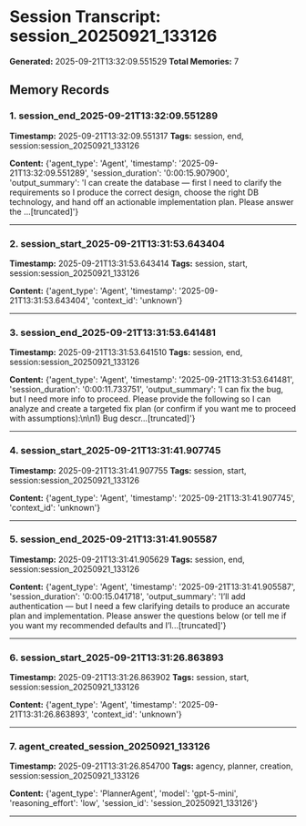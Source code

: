# Session Transcript: session_20250921_133126

**Generated:** 2025-09-21T13:32:09.551529
**Total Memories:** 7

## Memory Records

### 1. session_end_2025-09-21T13:32:09.551289

**Timestamp:** 2025-09-21T13:32:09.551317
**Tags:** session, end, session:session_20250921_133126

**Content:** {'agent_type': 'Agent', 'timestamp': '2025-09-21T13:32:09.551289', 'session_duration': '0:00:15.907900', 'output_summary': 'I can create the database — first I need to clarify the requirements so I produce the correct design, choose the right DB technology, and hand off an actionable implementation plan. Please answer the ...[truncated]'}

---

### 2. session_start_2025-09-21T13:31:53.643404

**Timestamp:** 2025-09-21T13:31:53.643414
**Tags:** session, start, session:session_20250921_133126

**Content:** {'agent_type': 'Agent', 'timestamp': '2025-09-21T13:31:53.643404', 'context_id': 'unknown'}

---

### 3. session_end_2025-09-21T13:31:53.641481

**Timestamp:** 2025-09-21T13:31:53.641510
**Tags:** session, end, session:session_20250921_133126

**Content:** {'agent_type': 'Agent', 'timestamp': '2025-09-21T13:31:53.641481', 'session_duration': '0:00:11.733751', 'output_summary': 'I can fix the bug, but I need more info to proceed. Please provide the following so I can analyze and create a targeted fix plan (or confirm if you want me to proceed with assumptions):\n\n1) Bug descr...[truncated]'}

---

### 4. session_start_2025-09-21T13:31:41.907745

**Timestamp:** 2025-09-21T13:31:41.907755
**Tags:** session, start, session:session_20250921_133126

**Content:** {'agent_type': 'Agent', 'timestamp': '2025-09-21T13:31:41.907745', 'context_id': 'unknown'}

---

### 5. session_end_2025-09-21T13:31:41.905587

**Timestamp:** 2025-09-21T13:31:41.905629
**Tags:** session, end, session:session_20250921_133126

**Content:** {'agent_type': 'Agent', 'timestamp': '2025-09-21T13:31:41.905587', 'session_duration': '0:00:15.041718', 'output_summary': 'I’ll add authentication — but I need a few clarifying details to produce an accurate plan and implementation. Please answer the questions below (or tell me if you want my recommended defaults and I’l...[truncated]'}

---

### 6. session_start_2025-09-21T13:31:26.863893

**Timestamp:** 2025-09-21T13:31:26.863902
**Tags:** session, start, session:session_20250921_133126

**Content:** {'agent_type': 'Agent', 'timestamp': '2025-09-21T13:31:26.863893', 'context_id': 'unknown'}

---

### 7. agent_created_session_20250921_133126

**Timestamp:** 2025-09-21T13:31:26.854700
**Tags:** agency, planner, creation, session:session_20250921_133126

**Content:** {'agent_type': 'PlannerAgent', 'model': 'gpt-5-mini', 'reasoning_effort': 'low', 'session_id': 'session_20250921_133126'}

---


